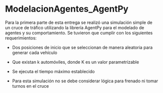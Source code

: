 # ModelacionAgentes_AgentPy
Para la primera parte de esta entrega se realizó una simulación simple de un cruce de tráfico utilizando la librería AgentPy para el modelado de agentes y su comportamiento. Se tuvieron que cumplir con los siguientes requerimientos:

* Dos posiciones de inicio que se seleccionan de manera aleatoria para generar cada vehículo

* Que existan k automóviles, donde K es un valor parametrizable

* Se ejecuta el tiempo máximo establecido

* Para esta simulación no se debe considerar lógica para frenado ni tomar turnos en el cruce
